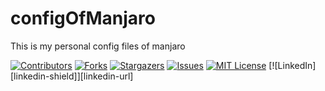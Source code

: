 # configOfManjaro
This is my personal config files of manjaro

<!-- PROJECT SHIELDS -->
[![Contributors][contributors-shield]][contributors-url]
[![Forks][forks-shield]][forks-url]
[![Stargazers][stars-shield]][stars-url]
[![Issues][issues-shield]][issues-url]
[![MIT License][license-shield]][license-url]
[![LinkedIn][linkedin-shield]][linkedin-url]

<!-- links -->
[your-project-path]:zzan1/configOfManjaro
[contributors-shield]: https://img.shields.io/github/contributors/zzan1/configOfManjaro.svg?style=flat-square
[contributors-url]: https://github.com/zzan1/configOfManjaro/graphs/contributors
[forks-shield]: https://img.shields.io/github/forks/zzan1/configOfManjaro.svg?style=flat-square
[forks-url]: https://github.com/zzan1/configOfManjaro/network/members
[stars-shield]: https://img.shields.io/github/stars/zzan1/configOfManjaro.svg?style=flat-square
[stars-url]: https://github.com/zzan1/configOfManjaro/stargazers
[issues-shield]: https://img.shields.io/github/issues/zzan1/configOfManjaro.svg?style=flat-square
[issues-url]: https://img.shields.io/github/issues/zzan1/configOfManjaro.svg
[license-shield]: https://img.shields.io/github/license/zzan1/configOfManjaro.svg?style=flat-square
[license-url]: https://github.com/zzan1/configOfManjaro/blob/master/LICENSE.txt
